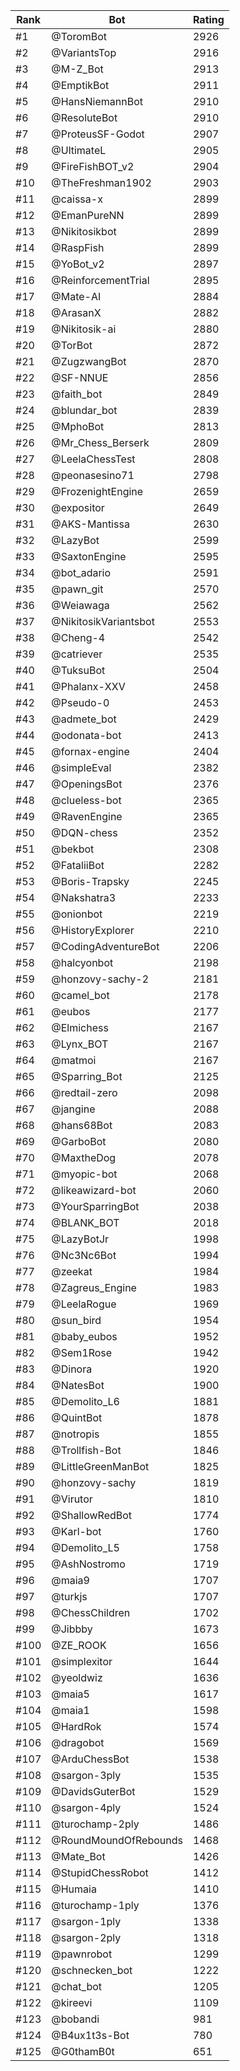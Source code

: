 Rank|Bot|Rating
---|---|---
#1|@ToromBot|2926
#2|@VariantsTop|2916
#3|@M-Z_Bot|2913
#4|@EmptikBot|2911
#5|@HansNiemannBot|2910
#6|@ResoluteBot|2910
#7|@ProteusSF-Godot|2907
#8|@UltimateL|2905
#9|@FireFishBOT_v2|2904
#10|@TheFreshman1902|2903
#11|@caissa-x|2899
#12|@EmanPureNN|2899
#13|@Nikitosikbot|2899
#14|@RaspFish|2899
#15|@YoBot_v2|2897
#16|@ReinforcementTrial|2895
#17|@Mate-AI|2884
#18|@ArasanX|2882
#19|@Nikitosik-ai|2880
#20|@TorBot|2872
#21|@ZugzwangBot|2870
#22|@SF-NNUE|2856
#23|@faith_bot|2849
#24|@blundar_bot|2839
#25|@MphoBot|2813
#26|@Mr_Chess_Berserk|2809
#27|@LeelaChessTest|2808
#28|@peonasesino71|2798
#29|@FrozenightEngine|2659
#30|@expositor|2649
#31|@AKS-Mantissa|2630
#32|@LazyBot|2599
#33|@SaxtonEngine|2595
#34|@bot_adario|2591
#35|@pawn_git|2570
#36|@Weiawaga|2562
#37|@NikitosikVariantsbot|2553
#38|@Cheng-4|2542
#39|@catriever|2535
#40|@TuksuBot|2504
#41|@Phalanx-XXV|2458
#42|@Pseudo-0|2453
#43|@admete_bot|2429
#44|@odonata-bot|2413
#45|@fornax-engine|2404
#46|@simpleEval|2382
#47|@OpeningsBot|2376
#48|@clueless-bot|2365
#49|@RavenEngine|2365
#50|@DQN-chess|2352
#51|@bekbot|2308
#52|@FataliiBot|2282
#53|@Boris-Trapsky|2245
#54|@Nakshatra3|2233
#55|@onionbot|2219
#56|@HistoryExplorer|2210
#57|@CodingAdventureBot|2206
#58|@halcyonbot|2198
#59|@honzovy-sachy-2|2181
#60|@camel_bot|2178
#61|@eubos|2177
#62|@Elmichess|2167
#63|@Lynx_BOT|2167
#64|@matmoi|2167
#65|@Sparring_Bot|2125
#66|@redtail-zero|2098
#67|@jangine|2088
#68|@hans68Bot|2083
#69|@GarboBot|2080
#70|@MaxtheDog|2078
#71|@myopic-bot|2068
#72|@likeawizard-bot|2060
#73|@YourSparringBot|2038
#74|@BLANK_BOT|2018
#75|@LazyBotJr|1998
#76|@Nc3Nc6Bot|1994
#77|@zeekat|1984
#78|@Zagreus_Engine|1983
#79|@LeelaRogue|1969
#80|@sun_bird|1954
#81|@baby_eubos|1952
#82|@Sem1Rose|1942
#83|@Dinora|1920
#84|@NatesBot|1900
#85|@Demolito_L6|1881
#86|@QuintBot|1878
#87|@notropis|1855
#88|@Trollfish-Bot|1846
#89|@LittleGreenManBot|1825
#90|@honzovy-sachy|1819
#91|@Virutor|1810
#92|@ShallowRedBot|1774
#93|@Karl-bot|1760
#94|@Demolito_L5|1758
#95|@AshNostromo|1719
#96|@maia9|1707
#97|@turkjs|1707
#98|@ChessChildren|1702
#99|@Jibbby|1673
#100|@ZE_ROOK|1656
#101|@simplexitor|1644
#102|@yeoldwiz|1636
#103|@maia5|1617
#104|@maia1|1598
#105|@HardRok|1574
#106|@dragobot|1569
#107|@ArduChessBot|1538
#108|@sargon-3ply|1535
#109|@DavidsGuterBot|1529
#110|@sargon-4ply|1524
#111|@turochamp-2ply|1486
#112|@RoundMoundOfRebounds|1468
#113|@Mate_Bot|1426
#114|@StupidChessRobot|1412
#115|@Humaia|1410
#116|@turochamp-1ply|1376
#117|@sargon-1ply|1338
#118|@sargon-2ply|1318
#119|@pawnrobot|1299
#120|@schnecken_bot|1222
#121|@chat_bot|1205
#122|@kireevi|1109
#123|@bobandi|981
#124|@B4ux1t3s-Bot|780
#125|@G0thamB0t|651

